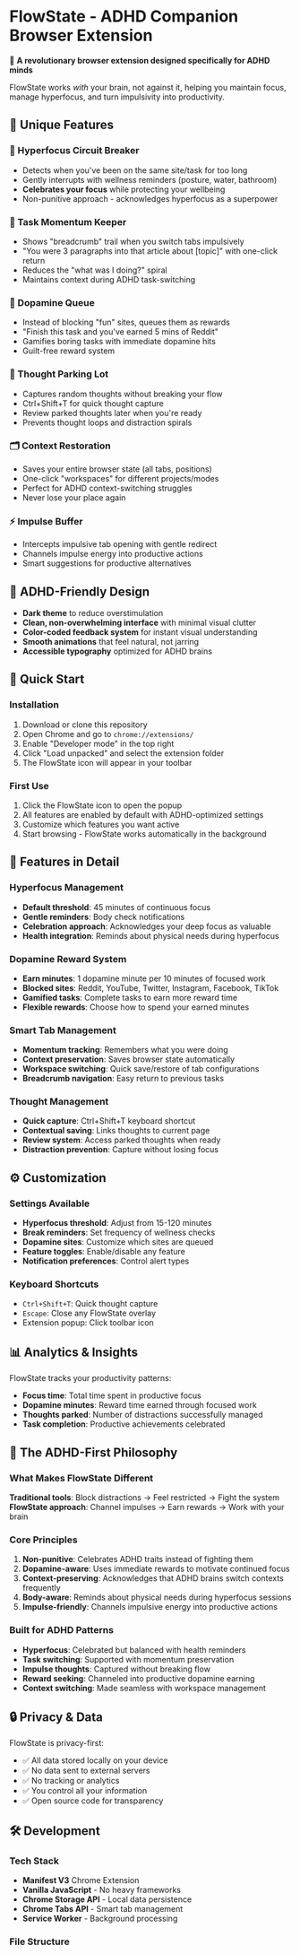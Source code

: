 # FlowState - ADHD Companion Browser Extension

🧠 **A revolutionary browser extension designed specifically for ADHD minds**

FlowState works *with* your brain, not against it, helping you maintain focus, manage hyperfocus, and turn impulsivity into productivity.

## 🌟 Unique Features

### 🔄 Hyperfocus Circuit Breaker
- Detects when you've been on the same site/task for too long
- Gently interrupts with wellness reminders (posture, water, bathroom)
- **Celebrates your focus** while protecting your wellbeing
- Non-punitive approach - acknowledges hyperfocus as a superpower

### 🧭 Task Momentum Keeper
- Shows "breadcrumb" trail when you switch tabs impulsively
- "You were 3 paragraphs into that article about [topic]" with one-click return
- Reduces the "what was I doing?" spiral
- Maintains context during ADHD task-switching

### 🎯 Dopamine Queue
- Instead of blocking "fun" sites, queues them as rewards
- "Finish this task and you've earned 5 mins of Reddit"
- Gamifies boring tasks with immediate dopamine hits
- Guilt-free reward system

### 💭 Thought Parking Lot
- Captures random thoughts without breaking your flow
- Ctrl+Shift+T for quick thought capture
- Review parked thoughts later when you're ready
- Prevents thought loops and distraction spirals

### 🗂️ Context Restoration
- Saves your entire browser state (all tabs, positions)
- One-click "workspaces" for different projects/modes
- Perfect for ADHD context-switching struggles
- Never lose your place again

### ⚡ Impulse Buffer
- Intercepts impulsive tab opening with gentle redirect
- Channels impulse energy into productive actions
- Smart suggestions for productive alternatives

## 🎨 ADHD-Friendly Design

- **Dark theme** to reduce overstimulation
- **Clean, non-overwhelming interface** with minimal visual clutter
- **Color-coded feedback system** for instant visual understanding
- **Smooth animations** that feel natural, not jarring
- **Accessible typography** optimized for ADHD brains

## 🚀 Quick Start

### Installation
1. Download or clone this repository
2. Open Chrome and go to `chrome://extensions/`
3. Enable "Developer mode" in the top right
4. Click "Load unpacked" and select the extension folder
5. The FlowState icon will appear in your toolbar

### First Use
1. Click the FlowState icon to open the popup
2. All features are enabled by default with ADHD-optimized settings
3. Customize which features you want active
4. Start browsing - FlowState works automatically in the background

## 🔧 Features in Detail

### Hyperfocus Management
- **Default threshold**: 45 minutes of continuous focus
- **Gentle reminders**: Body check notifications
- **Celebration approach**: Acknowledges your deep focus as valuable
- **Health integration**: Reminds about physical needs during hyperfocus

### Dopamine Reward System
- **Earn minutes**: 1 dopamine minute per 10 minutes of focused work
- **Blocked sites**: Reddit, YouTube, Twitter, Instagram, Facebook, TikTok
- **Gamified tasks**: Complete tasks to earn more reward time
- **Flexible rewards**: Choose how to spend your earned minutes

### Smart Tab Management
- **Momentum tracking**: Remembers what you were doing
- **Context preservation**: Saves browser state automatically
- **Workspace switching**: Quick save/restore of tab configurations
- **Breadcrumb navigation**: Easy return to previous tasks

### Thought Management
- **Quick capture**: Ctrl+Shift+T keyboard shortcut
- **Contextual saving**: Links thoughts to current page
- **Review system**: Access parked thoughts when ready
- **Distraction prevention**: Capture without losing focus

## ⚙️ Customization

### Settings Available
- **Hyperfocus threshold**: Adjust from 15-120 minutes
- **Break reminders**: Set frequency of wellness checks
- **Dopamine sites**: Customize which sites are queued
- **Feature toggles**: Enable/disable any feature
- **Notification preferences**: Control alert types

### Keyboard Shortcuts
- `Ctrl+Shift+T`: Quick thought capture
- `Escape`: Close any FlowState overlay
- Extension popup: Click toolbar icon

## 📊 Analytics & Insights

FlowState tracks your productivity patterns:
- **Focus time**: Total time spent in productive focus
- **Dopamine minutes**: Reward time earned through focused work
- **Thoughts parked**: Number of distractions successfully managed
- **Task completion**: Productive achievements celebrated

## 🧠 The ADHD-First Philosophy

### What Makes FlowState Different

**Traditional tools**: Block distractions → Feel restricted → Fight the system
**FlowState approach**: Channel impulses → Earn rewards → Work with your brain

### Core Principles
1. **Non-punitive**: Celebrates ADHD traits instead of fighting them
2. **Dopamine-aware**: Uses immediate rewards to motivate continued focus
3. **Context-preserving**: Acknowledges that ADHD brains switch contexts frequently
4. **Body-aware**: Reminds about physical needs during hyperfocus sessions
5. **Impulse-friendly**: Channels impulsive energy into productive actions

### Built for ADHD Patterns
- **Hyperfocus**: Celebrated but balanced with health reminders
- **Task switching**: Supported with momentum preservation
- **Impulse thoughts**: Captured without breaking flow
- **Reward seeking**: Channeled into productive dopamine earning
- **Context switching**: Made seamless with workspace management

## 🔒 Privacy & Data

FlowState is privacy-first:
- ✅ All data stored locally on your device
- ✅ No data sent to external servers
- ✅ No tracking or analytics
- ✅ You control all your information
- ✅ Open source code for transparency

## 🛠️ Development

### Tech Stack
- **Manifest V3** Chrome Extension
- **Vanilla JavaScript** - No heavy frameworks
- **Chrome Storage API** - Local data persistence
- **Chrome Tabs API** - Smart tab management
- **Service Worker** - Background processing

### File Structure
